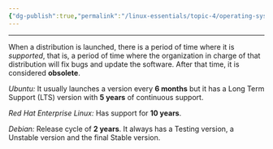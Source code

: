 ```yaml
---
{"dg-publish":true,"permalink":"/linux-essentials/topic-4/operating-systems-life-cycle/"}
---
```


---
When a distribution is launched, there is a period of time where it is _supported_, that is, a period of time where the organization in charge of that distribution will fix bugs and update the software. After that time, it is considered **obsolete**.

_Ubuntu:_ It usually launches a version every **6 months** but it has a Long Term Support (LTS) version with **5 years** of continuous support.

_Red Hat Enterprise Linux:_ Has support for **10 years**.

_Debian:_ Release cycle of **2 years**. It always has a Testing version, a Unstable version and the final Stable version.